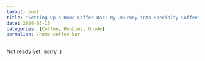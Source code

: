 ```yaml
---
layout: post
title: "Setting Up a Home Coffee Bar: My Journey into Specialty Coffee"
date: 2024-03-15
categories: [Coffee, Hobbies, Guide]
permalink: /home-coffee-bar
---
```


Not ready yet, sorry :)